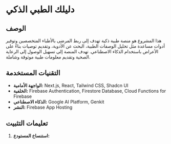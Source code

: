 # دليلك الطبي الذكي

## الوصف

هذا المشروع هو منصة طبية ذكية تهدف إلى ربط المرضى بالأطباء المتخصصين وتوفير أدوات مساعدة مثل تحليل الوصفات الطبية، البحث عن الأدوية، وتقديم توصيات بناءً على الأعراض باستخدام الذكاء الاصطناعي. تهدف المنصة إلى تسهيل الوصول إلى الرعاية الصحية وتقديم معلومات طبية موثوقة وشاملة.

## التقنيات المستخدمة

*   **الواجهة الأمامية:** Next.js, React, Tailwind CSS, Shadcn UI
*   **الخلفية:** Firebase Authentication, Firestore Database, Cloud Functions for Firebase
*   **الذكاء الاصطناعي:** Google AI Platform, Genkit
*   **النشر:** Firebase App Hosting

## تعليمات التثبيت

1.  **استنساخ المستودع:**


